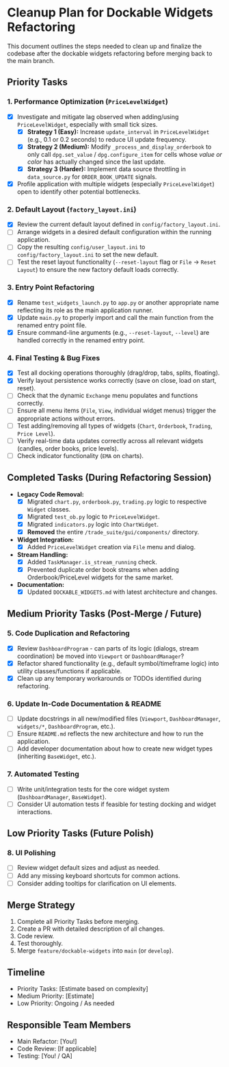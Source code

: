 # Cleanup Plan for Dockable Widgets Refactoring

This document outlines the steps needed to clean up and finalize the codebase after the dockable widgets refactoring before merging back to the main branch.

## Priority Tasks

### 1. Performance Optimization (`PriceLevelWidget`)

- [X] Investigate and mitigate lag observed when adding/using `PriceLevelWidget`, especially with small tick sizes.
    - [X] **Strategy 1 (Easy):** Increase `update_interval` in `PriceLevelWidget` (e.g., 0.1 or 0.2 seconds) to reduce UI update frequency.
    - [X] **Strategy 2 (Medium):** Modify `_process_and_display_orderbook` to only call `dpg.set_value` / `dpg.configure_item` for cells whose *value or color* has actually changed since the last update.
    - [X] **Strategy 3 (Harder):** Implement data source throttling in `data_source.py` for `ORDER_BOOK_UPDATE` signals.
- [X] Profile application with multiple widgets (especially `PriceLevelWidget`) open to identify other potential bottlenecks.

### 2. Default Layout (`factory_layout.ini`)

- [X] Review the current default layout defined in `config/factory_layout.ini`.
- [ ] Arrange widgets in a desired default configuration within the running application.
- [ ] Copy the resulting `config/user_layout.ini` to `config/factory_layout.ini` to set the new default.
- [ ] Test the reset layout functionality (`--reset-layout` flag or `File` -> `Reset Layout`) to ensure the new factory default loads correctly.

### 3. Entry Point Refactoring

- [X] Rename `test_widgets_launch.py` to `app.py` or another appropriate name reflecting its role as the main application runner.
- [X] Update `main.py` to properly import and call the main function from the renamed entry point file.
- [X] Ensure command-line arguments (e.g., `--reset-layout`, `--level`) are handled correctly in the renamed entry point.

### 4. Final Testing & Bug Fixes

- [X] Test all docking operations thoroughly (drag/drop, tabs, splits, floating).
- [X] Verify layout persistence works correctly (save on close, load on start, reset).
- [ ] Check that the dynamic `Exchange` menu populates and functions correctly.
- [ ] Ensure all menu items (`File`, `View`, individual widget menus) trigger the appropriate actions without errors.
- [ ] Test adding/removing all types of widgets (`Chart`, `Orderbook`, `Trading`, `Price Level`).
- [ ] Verify real-time data updates correctly across all relevant widgets (candles, order books, price levels).
- [ ] Check indicator functionality (`EMA` on charts).

## Completed Tasks (During Refactoring Session)

- **Legacy Code Removal:**
    - [x] Migrated `chart.py`, `orderbook.py`, `trading.py` logic to respective `Widget` classes.
    - [x] Migrated `test_ob.py` logic to `PriceLevelWidget`.
    - [x] Migrated `indicators.py` logic into `ChartWidget`.
    - [x] **Removed** the entire `/trade_suite/gui/components/` directory.
- **Widget Integration:**
    - [x] Added `PriceLevelWidget` creation via `File` menu and dialog.
- **Stream Handling:**
    - [x] Added `TaskManager.is_stream_running` check.
    - [x] Prevented duplicate order book streams when adding Orderbook/PriceLevel widgets for the same market.
- **Documentation:**
    - [x] Updated `DOCKABLE_WIDGETS.md` with latest architecture and changes.

## Medium Priority Tasks (Post-Merge / Future)

### 5. Code Duplication and Refactoring

- [X] Review `DashboardProgram` - can parts of its logic (dialogs, stream coordination) be moved into `Viewport` or `DashboardManager`?
- [X] Refactor shared functionality (e.g., default symbol/timeframe logic) into utility classes/functions if applicable.
- [X] Clean up any temporary workarounds or TODOs identified during refactoring.

### 6. Update In-Code Documentation & README

- [ ] Update docstrings in all new/modified files (`Viewport`, `DashboardManager`, `widgets/*`, `DashboardProgram`, etc.).
- [ ] Ensure `README.md` reflects the new architecture and how to run the application.
- [ ] Add developer documentation about how to create new widget types (inheriting `BaseWidget`, etc.).

### 7. Automated Testing

- [ ] Write unit/integration tests for the core widget system (`DashboardManager`, `BaseWidget`).
- [ ] Consider UI automation tests if feasible for testing docking and widget interactions.

## Low Priority Tasks (Future Polish)

### 8. UI Polishing

- [ ] Review widget default sizes and adjust as needed.
- [ ] Add any missing keyboard shortcuts for common actions.
- [ ] Consider adding tooltips for clarification on UI elements.

## Merge Strategy

1. Complete all Priority Tasks before merging.
2. Create a PR with detailed description of all changes.
3. Code review.
4. Test thoroughly.
5. Merge `feature/dockable-widgets` into `main` (or `develop`).

## Timeline

- Priority Tasks: [Estimate based on complexity]
- Medium Priority: [Estimate]
- Low Priority: Ongoing / As needed

## Responsible Team Members

- Main Refactor: [You!]
- Code Review: [If applicable]
- Testing: [You! / QA] 